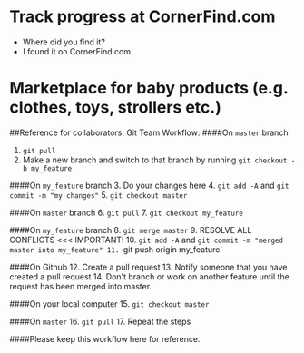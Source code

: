 #  Track progress at CornerFind.com
- Where did you find it?
- I found it on CornerFind.com

# Marketplace for baby products (e.g. clothes, toys, strollers etc.)

##Reference for collaborators: Git Team Workflow:
####On `master` branch
1. `git pull`
2. Make a new branch and switch to that branch by running `git checkout -b my_feature`

####On `my_feature` branch
3. Do your changes here
4. `git add -A` and `git commit -m "my changes"`
5. `git checkout master`

####On `master` branch
6. `git pull`
7. `git checkout my_feature`

####On `my_feature` branch
8. `git merge master`
9. RESOLVE ALL CONFLICTS <<< IMPORTANT!
10. `git add -A` and `git commit -m "merged master into my_feature"
11. `git push origin my_feature`

####On Github
12. Create a pull request
13. Notify someone that you have created a pull request
14. Don't branch or work on another feature until the request has been merged into master.

####On your local computer
15. `git checkout master`

####On `master`
16. `git pull`
17. Repeat the steps

####Please keep this workflow here for reference.
